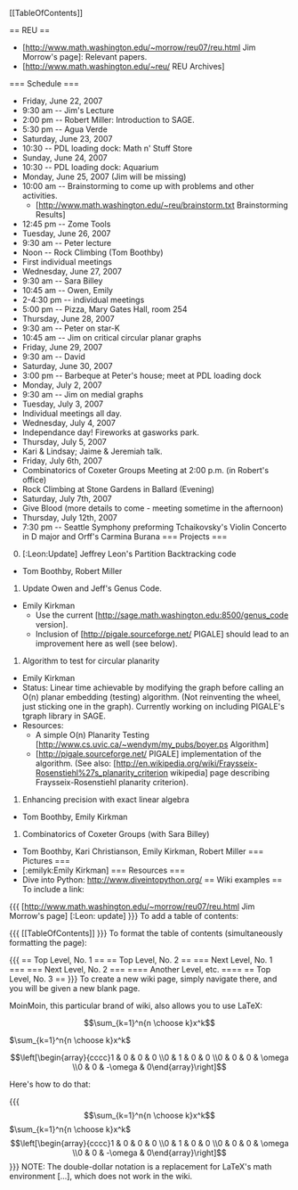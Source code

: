 [[TableOfContents]]

== REU ==
 * [http://www.math.washington.edu/~morrow/reu07/reu.html Jim Morrow's page]: Relevant papers.
 * [http://www.math.washington.edu/~reu/ REU Archives]


=== Schedule ===
 * Friday, June 22, 2007
  * 9:30 am -- Jim's Lecture
  * 2:00 pm -- Robert Miller: Introduction to SAGE.
  * 5:30 pm -- Agua Verde
 * Saturday, June 23, 2007
  * 10:30 -- PDL loading dock: Math n' Stuff Store
 * Sunday, June 24, 2007
  * 10:30 -- PDL loading dock: Aquarium
 * Monday, June 25, 2007 (Jim will be missing)
  * 10:00 am -- Brainstorming to come up with problems and other activities.
    * [http://www.math.washington.edu/~reu/brainstorm.txt Brainstorming Results]
  * 12:45 pm -- Zome Tools
 * Tuesday, June 26, 2007
  * 9:30 am -- Peter lecture
  * Noon -- Rock Climbing (Tom Boothby)
  * First individual meetings
 * Wednesday, June 27, 2007
  * 9:30 am -- Sara Billey
  * 10:45 am -- Owen, Emily
  * 2-4:30 pm -- individual meetings
  * 5:00 pm -- Pizza, Mary Gates Hall, room 254
 * Thursday, June 28, 2007
  * 9:30 am -- Peter on star-K
  * 10:45 am -- Jim on critical circular planar graphs
 * Friday, June 29, 2007
  * 9:30 am -- David
 * Saturday, June 30, 2007
  * 3:00 pm -- Barbeque at Peter's house; meet at PDL loading dock 
 * Monday, July 2, 2007
  * 9:30 am -- Jim on medial graphs
 * Tuesday, July 3, 2007
  * Individual meetings all day.
 * Wednesday, July 4, 2007
  * Independance day!  Fireworks at gasworks park.
 * Thursday, July 5, 2007
  * Kari & Lindsay; Jaime & Jeremiah talk.
 * Friday, July 6th, 2007
  * Combinatorics of Coxeter Groups Meeting at 2:00 p.m. (in Robert's office)
  * Rock Climbing at Stone Gardens in Ballard (Evening)
 * Saturday, July 7th, 2007
  * Give Blood (more details to come - meeting sometime in the afternoon)
 * Thursday, July 12th, 2007
  * 7:30 pm -- Seattle Symphony preforming Tchaikovsky's Violin Concerto in D major and Orff's Carmina Burana
=== Projects ===
 0. [:Leon:Update] Jeffrey Leon's Partition Backtracking code
  * Tom Boothby, Robert Miller
 1. Update Owen and Jeff's Genus Code.
  * Emily Kirkman
    * Use the current [http://sage.math.washington.edu:8500/genus_code version].
    * Inclusion of [http://pigale.sourceforge.net/ PIGALE] should lead to an improvement here as well (see below).
 1. Algorithm to test for circular planarity
  * Emily Kirkman
  * Status: Linear time achievable by modifying the graph before calling an O(n) planar embedding (testing) algorithm.  (Not reinventing the wheel, just sticking one in the graph).  Currently working on including PIGALE's tgraph library in SAGE.
  * Resources: 
    * A simple O(n) Planarity Testing [http://www.cs.uvic.ca/~wendym/my_pubs/boyer.ps Algorithm]
    * [http://pigale.sourceforge.net/ PIGALE] implementation of the algorithm.  (See also: [http://en.wikipedia.org/wiki/Fraysseix-Rosenstiehl%27s_planarity_criterion wikipedia] page describing Fraysseix-Rosenstiehl planarity criterion).
 1. Enhancing precision with exact linear algebra
  * Tom Boothby, Emily Kirkman
 1. Combinatorics of Coxeter Groups (with Sara Billey)
  * Tom Boothby, Kari Christianson, Emily Kirkman, Robert Miller
=== Pictures ===
 * [:emilyk:Emily Kirkman]
=== Resources ===
 * Dive into Python: http://www.diveintopython.org/
== Wiki examples ==
To include a link:

{{{
[http://www.math.washington.edu/~morrow/reu07/reu.html Jim Morrow's page]
[:Leon: update]
}}}
To add a table of contents:

{{{
[[TableOfContents]]
}}}
To format the table of contents (simultaneously formatting the page):

{{{
== Top Level, No. 1 ==
== Top Level, No. 2 ==
=== Next Level, No. 1 ===
=== Next Level, No. 2 ===
==== Another Level, etc. ====
== Top Level, No. 3 ==
}}}
To create a new wiki page, simply navigate there, and you will be given a new blank page.

MoinMoin, this particular brand of wiki, also allows you to use LaTeX:

$$\sum_{k=1}^n{n \choose k}x^k$$

$\sum_{k=1}^n{n \choose k}x^k$

$$\left[\begin{array}{cccc}1 & 0 & 0 & 0 \\0 & 1 & 0 & 0 \\0 & 0 & 0 & \omega \\0 & 0 & -\omega & 0\end{array}\right]$$

Here's how to do that:

{{{
$$\sum_{k=1}^n{n \choose k}x^k$$
$\sum_{k=1}^n{n \choose k}x^k$
$$\left[\begin{array}{cccc}1 & 0 & 0 & 0 \\0 & 1 & 0 & 0 \\0 & 0 & 0 & \omega \\0 & 0 & -\omega & 0\end{array}\right]$$
}}}
NOTE: The double-dollar notation is a replacement for LaTeX's math environment \[...\], which does not work in the wiki.

